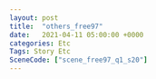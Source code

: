 ```yaml
---
layout: post
title:  "others_free97"
date:   2021-04-11 05:00:00 +0000
categories: Etc
Tags: Story Etc
SceneCode: ["scene_free97_q1_s20"]
---
```

